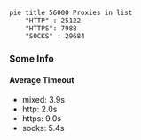 
```mermaid
pie title 56000 Proxies in list
    "HTTP" : 25122
    "HTTPS": 7988
    "SOCKS" : 29684
```

### Some Info
#### Average Timeout

- mixed: 3.9s
- http: 2.0s
- https: 9.0s
- socks: 5.4s